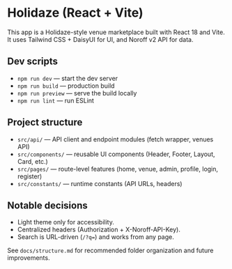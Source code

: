 # Holidaze (React + Vite)

This app is a Holidaze-style venue marketplace built with React 18 and Vite. It uses Tailwind CSS + DaisyUI for UI, and Noroff v2 API for data.

## Dev scripts
- `npm run dev` — start the dev server
- `npm run build` — production build
- `npm run preview` — serve the build locally
- `npm run lint` — run ESLint

## Project structure
- `src/api/` — API client and endpoint modules (fetch wrapper, venues API)
- `src/components/` — reusable UI components (Header, Footer, Layout, Card, etc.)
- `src/pages/` — route-level features (home, venue, admin, profile, login, register)
- `src/constants/` — runtime constants (API URLs, headers)

## Notable decisions
- Light theme only for accessibility.
- Centralized headers (Authorization + X-Noroff-API-Key).
- Search is URL-driven (`/?q=`) and works from any page.

See `docs/structure.md` for recommended folder organization and future improvements.
